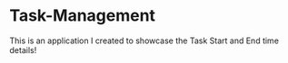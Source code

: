 # Task-Management
This is an application I created to showcase the Task Start and End time details!
